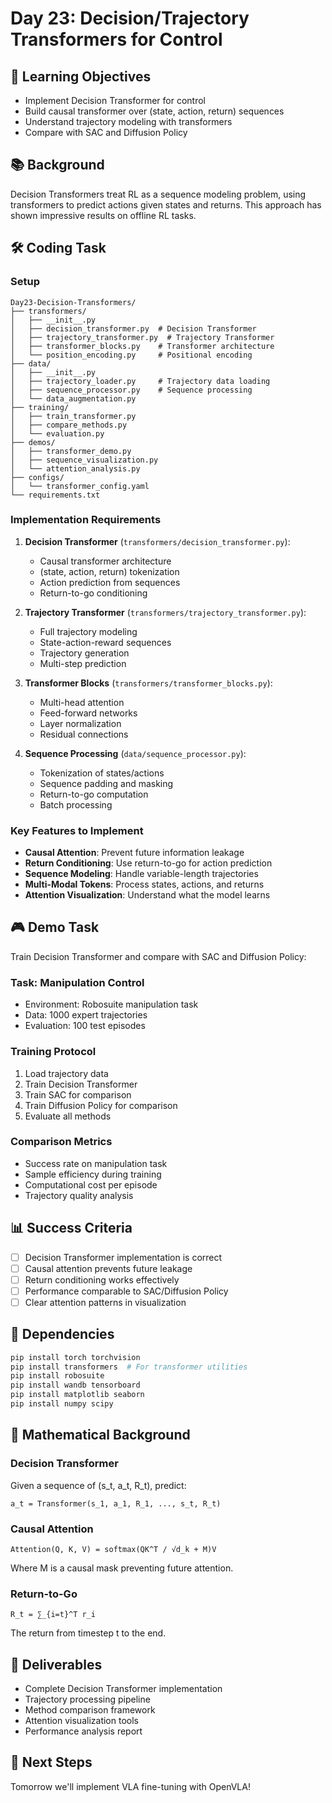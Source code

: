 # Day 23: Decision/Trajectory Transformers for Control

## 🎯 Learning Objectives
- Implement Decision Transformer for control
- Build causal transformer over (state, action, return) sequences
- Understand trajectory modeling with transformers
- Compare with SAC and Diffusion Policy

## 📚 Background
Decision Transformers treat RL as a sequence modeling problem, using transformers to predict actions given states and returns. This approach has shown impressive results on offline RL tasks.

## 🛠️ Coding Task

### Setup
```
Day23-Decision-Transformers/
├── transformers/
│   ├── __init__.py
│   ├── decision_transformer.py  # Decision Transformer
│   ├── trajectory_transformer.py  # Trajectory Transformer
│   ├── transformer_blocks.py    # Transformer architecture
│   └── position_encoding.py     # Positional encoding
├── data/
│   ├── __init__.py
│   ├── trajectory_loader.py     # Trajectory data loading
│   ├── sequence_processor.py    # Sequence processing
│   └── data_augmentation.py
├── training/
│   ├── train_transformer.py
│   ├── compare_methods.py
│   └── evaluation.py
├── demos/
│   ├── transformer_demo.py
│   ├── sequence_visualization.py
│   └── attention_analysis.py
├── configs/
│   └── transformer_config.yaml
└── requirements.txt
```

### Implementation Requirements

1. **Decision Transformer** (`transformers/decision_transformer.py`):
   - Causal transformer architecture
   - (state, action, return) tokenization
   - Action prediction from sequences
   - Return-to-go conditioning

2. **Trajectory Transformer** (`transformers/trajectory_transformer.py`):
   - Full trajectory modeling
   - State-action-reward sequences
   - Trajectory generation
   - Multi-step prediction

3. **Transformer Blocks** (`transformers/transformer_blocks.py`):
   - Multi-head attention
   - Feed-forward networks
   - Layer normalization
   - Residual connections

4. **Sequence Processing** (`data/sequence_processor.py`):
   - Tokenization of states/actions
   - Sequence padding and masking
   - Return-to-go computation
   - Batch processing

### Key Features to Implement

- **Causal Attention**: Prevent future information leakage
- **Return Conditioning**: Use return-to-go for action prediction
- **Sequence Modeling**: Handle variable-length trajectories
- **Multi-Modal Tokens**: Process states, actions, and returns
- **Attention Visualization**: Understand what the model learns

## 🎮 Demo Task
Train Decision Transformer and compare with SAC and Diffusion Policy:

### Task: Manipulation Control
- Environment: Robosuite manipulation task
- Data: 1000 expert trajectories
- Evaluation: 100 test episodes

### Training Protocol
1. Load trajectory data
2. Train Decision Transformer
3. Train SAC for comparison
4. Train Diffusion Policy for comparison
5. Evaluate all methods

### Comparison Metrics
- Success rate on manipulation task
- Sample efficiency during training
- Computational cost per episode
- Trajectory quality analysis

## 📊 Success Criteria
- [ ] Decision Transformer implementation is correct
- [ ] Causal attention prevents future leakage
- [ ] Return conditioning works effectively
- [ ] Performance comparable to SAC/Diffusion Policy
- [ ] Clear attention patterns in visualization

## 🔧 Dependencies
```bash
pip install torch torchvision
pip install transformers  # For transformer utilities
pip install robosuite
pip install wandb tensorboard
pip install matplotlib seaborn
pip install numpy scipy
```

## 📝 Mathematical Background

### Decision Transformer
Given a sequence of (s_t, a_t, R_t), predict:
```
a_t = Transformer(s_1, a_1, R_1, ..., s_t, R_t)
```

### Causal Attention
```
Attention(Q, K, V) = softmax(QK^T / √d_k + M)V
```

Where M is a causal mask preventing future attention.

### Return-to-Go
```
R_t = ∑_{i=t}^T r_i
```

The return from timestep t to the end.

## 📝 Deliverables
- Complete Decision Transformer implementation
- Trajectory processing pipeline
- Method comparison framework
- Attention visualization tools
- Performance analysis report

## 🚀 Next Steps
Tomorrow we'll implement VLA fine-tuning with OpenVLA!
